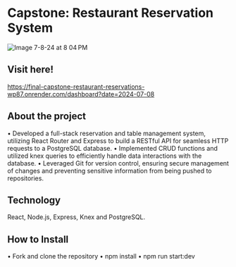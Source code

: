 # Capstone: Restaurant Reservation System

![Image 7-8-24 at 8 04 PM](https://github.com/brigrier/final-capstone-restaurant-reservations/assets/153128385/a996c142-c5cd-49e7-af99-d67d1eb70826)


## Visit here!
https://final-capstone-restaurant-reservations-wp87.onrender.com/dashboard?date=2024-07-08

## About the project
• Developed a full-stack reservation and table management system, utilizing React Router and Express to build a RESTful API for seamless HTTP requests to a PostgreSQL database. 
• Implemented CRUD functions and utilized knex queries to efficiently handle data interactions with the database. 
• Leveraged Git for version control, ensuring secure management of changes and preventing sensitive information from being pushed to repositories.

## Technology
React, Node.js, Express, Knex and PostgreSQL.

## How to Install
• Fork and clone the repository
• npm install
• npm run start:dev
